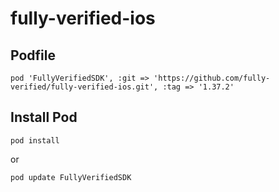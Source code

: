 # fully-verified-ios

## Podfile

```pod 'FullyVerifiedSDK', :git => 'https://github.com/fully-verified/fully-verified-ios.git', :tag => '1.37.2'```

## Install Pod

```pod install```

or

```pod update FullyVerifiedSDK```


